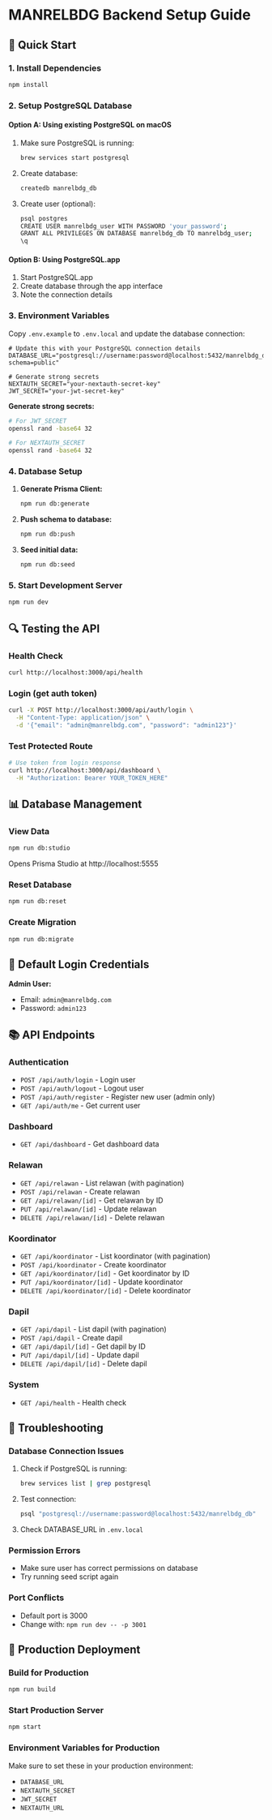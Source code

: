 # MANRELBDG Backend Setup Guide

## 🚀 Quick Start

### 1. Install Dependencies
```bash
npm install
```

### 2. Setup PostgreSQL Database

#### Option A: Using existing PostgreSQL on macOS
1. Make sure PostgreSQL is running:
   ```bash
   brew services start postgresql
   ```

2. Create database:
   ```bash
   createdb manrelbdg_db
   ```

3. Create user (optional):
   ```bash
   psql postgres
   CREATE USER manrelbdg_user WITH PASSWORD 'your_password';
   GRANT ALL PRIVILEGES ON DATABASE manrelbdg_db TO manrelbdg_user;
   \q
   ```

#### Option B: Using PostgreSQL.app
1. Start PostgreSQL.app
2. Create database through the app interface
3. Note the connection details

### 3. Environment Variables
Copy `.env.example` to `.env.local` and update the database connection:

```env
# Update this with your PostgreSQL connection details
DATABASE_URL="postgresql://username:password@localhost:5432/manrelbdg_db?schema=public"

# Generate strong secrets
NEXTAUTH_SECRET="your-nextauth-secret-key"
JWT_SECRET="your-jwt-secret-key"
```

**Generate strong secrets:**
```bash
# For JWT_SECRET
openssl rand -base64 32

# For NEXTAUTH_SECRET  
openssl rand -base64 32
```

### 4. Database Setup

1. **Generate Prisma Client:**
   ```bash
   npm run db:generate
   ```

2. **Push schema to database:**
   ```bash
   npm run db:push
   ```

3. **Seed initial data:**
   ```bash
   npm run db:seed
   ```

### 5. Start Development Server
```bash
npm run dev
```

## 🔍 Testing the API

### Health Check
```bash
curl http://localhost:3000/api/health
```

### Login (get auth token)
```bash
curl -X POST http://localhost:3000/api/auth/login \
  -H "Content-Type: application/json" \
  -d '{"email": "admin@manrelbdg.com", "password": "admin123"}'
```

### Test Protected Route
```bash
# Use token from login response
curl http://localhost:3000/api/dashboard \
  -H "Authorization: Bearer YOUR_TOKEN_HERE"
```

## 📊 Database Management

### View Data
```bash
npm run db:studio
```
Opens Prisma Studio at http://localhost:5555

### Reset Database
```bash
npm run db:reset
```

### Create Migration
```bash
npm run db:migrate
```

## 🔐 Default Login Credentials

**Admin User:**
- Email: `admin@manrelbdg.com`
- Password: `admin123`

## 📚 API Endpoints

### Authentication
- `POST /api/auth/login` - Login user
- `POST /api/auth/logout` - Logout user  
- `POST /api/auth/register` - Register new user (admin only)
- `GET /api/auth/me` - Get current user

### Dashboard
- `GET /api/dashboard` - Get dashboard data

### Relawan
- `GET /api/relawan` - List relawan (with pagination)
- `POST /api/relawan` - Create relawan
- `GET /api/relawan/[id]` - Get relawan by ID
- `PUT /api/relawan/[id]` - Update relawan
- `DELETE /api/relawan/[id]` - Delete relawan

### Koordinator
- `GET /api/koordinator` - List koordinator (with pagination)
- `POST /api/koordinator` - Create koordinator
- `GET /api/koordinator/[id]` - Get koordinator by ID
- `PUT /api/koordinator/[id]` - Update koordinator
- `DELETE /api/koordinator/[id]` - Delete koordinator

### Dapil
- `GET /api/dapil` - List dapil (with pagination)
- `POST /api/dapil` - Create dapil
- `GET /api/dapil/[id]` - Get dapil by ID
- `PUT /api/dapil/[id]` - Update dapil
- `DELETE /api/dapil/[id]` - Delete dapil

### System
- `GET /api/health` - Health check

## 🔧 Troubleshooting

### Database Connection Issues
1. Check if PostgreSQL is running:
   ```bash
   brew services list | grep postgresql
   ```

2. Test connection:
   ```bash
   psql "postgresql://username:password@localhost:5432/manrelbdg_db"
   ```

3. Check DATABASE_URL in `.env.local`

### Permission Errors
- Make sure user has correct permissions on database
- Try running seed script again

### Port Conflicts
- Default port is 3000
- Change with: `npm run dev -- -p 3001`

## 🚀 Production Deployment

### Build for Production
```bash
npm run build
```

### Start Production Server
```bash
npm start
```

### Environment Variables for Production
Make sure to set these in your production environment:
- `DATABASE_URL`
- `NEXTAUTH_SECRET`
- `JWT_SECRET`
- `NEXTAUTH_URL`
